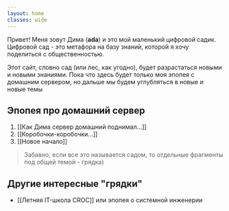 ```yaml
---
layout: home
classes: wide
---
```

Привет! Меня зовут Дима (**ada**) и это мой маленький цифровой садик.
Цифровой сад - это метафора на базу знаний, которой я хочу поделиться с общественностью.

Этот сайт, словно сад (или лес, как угодно), будет разрастаться новыми и новыми знаниями.
Пока что здесь будет только моя эпопея с домашним сервером, но дальше мы будем углубляться в новые и новые темы

## Эпопея про домашний сервер
1) [[Как Дима сервер домашний поднимал...]]
2) [[Коробочки-коробочки...]]
3) [[Новое начало]]

> Забавно, если все это называется садом, то отдельные фрагменты под общей темой - грядка)


## Другие интересные "грядки"

- [[Летняя IT-школа CROC]] или эпопея о системной инженерии